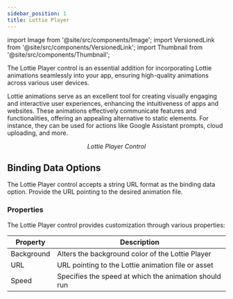 ```yaml
---
sidebar_position: 1
title: Lottie Player
---
```

import Image from '@site/src/components/Image';
import VersionedLink from '@site/src/components/VersionedLink';
import Thumbnail from '@site/src/components/Thumbnail';

The Lottie Player control is an essential addition for incorporating Lottie animations seamlessly into your app, ensuring high-quality animations across various user devices.

Lottie animations serve as an excellent tool for creating visually engaging and interactive user experiences, enhancing the intuitiveness of apps and websites. These animations effectively communicate features and functionalities, offering an appealing alternative to static elements. For instance, they can be used for actions like Google Assistant prompts, cloud uploading, and more.

<figure>
  <Thumbnail src="/img/reference/controls/lottie-player/preview.jpeg" alt="Lottie Player Control" />
  <figcaption align="center"><i>Lottie Player Control</i></figcaption>
</figure>

## Binding Data Options

The Lottie Player control accepts a string URL format as the binding data option. Provide the URL pointing to the desired animation file.

### Properties

The Lottie Player control provides customization through various properties:

| Property   | Description                                               |
|------------|-----------------------------------------------------------|
| Background | Alters the background color of the Lottie Player           |
| URL        | URL pointing to the Lottie animation file or asset         |
| Speed      | Specifies the speed at which the animation should run      |



